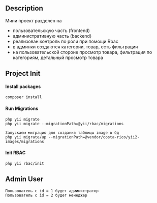 ## Description
Мини проект разделен на 
- пользовательскую часть (frontend) 
- административную часть (backend) 
- реализован контроль по роли при помощи Rbac
- в админки создаются категории, товар, есть фильтрации
- на пользовательской стороне просмотр товара, фильтрация по категориям, детальный просмотр товара
## Project Init

#### Install packages
```
composer install
```

#### Run Migrations
```
php yii migrate
php yii migrate --migrationPath=@yii/rbac/migrations

Запускаем миграцию для создания таблицы image в бд
php yii migrate/up --migrationPath=@vendor/costa-rico/yii2-images/migrations
```

#### Init RBAC
```
php yii rbac/init
```

## Admin User
```
Пользователь с id = 1 будет администратор
Пользователь с id = 2 будет менеджер
```